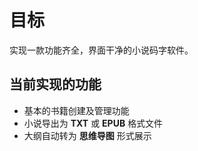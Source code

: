 # 目标
实现一款功能齐全，界面干净的小说码字软件。

## 当前实现的功能
- 基本的书籍创建及管理功能  
- 小说导出为 **TXT** 或 **EPUB** 格式文件  
- 大纲自动转为 **思维导图** 形式展示  